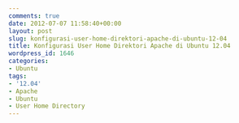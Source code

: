 ```yaml
---
comments: true
date: 2012-07-07 11:58:40+00:00
layout: post
slug: konfigurasi-user-home-direktori-apache-di-ubuntu-12-04
title: Konfigurasi User Home Direktori Apache di Ubuntu 12.04
wordpress_id: 1646
categories:
- Ubuntu
tags:
- '12.04'
- Apache
- Ubuntu
- User Home Directory
---
```


